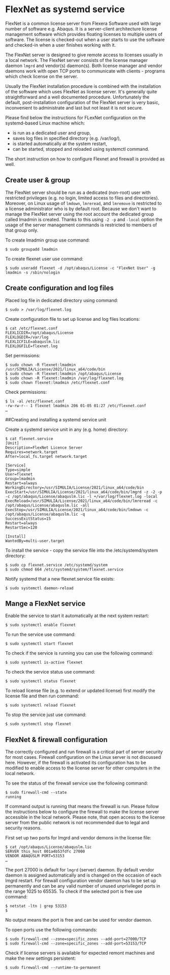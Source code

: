 # FlexNet as systemd service

FlexNet is a common license server from Flexera Software used with large number of software e.g. Abaqus. It is a server-client architecture license management software which provides floating licenses to multiple users of software. The license is checked-out when a user starts to use the software and checked-in when a user finishes working with it.

The FlexNet server is designed to give remote access to licenses usually in a local network. The FlexNet server consists of the license manager daemon `lmgrd` and vendor(s) daemon(s). Both license manager and vendor daemons work with open TCP ports to communicate with clients - programs which check license on the server.

Usually the FlexNet installation procedure is combined with the installation of the software which uses FlexNet as license server. It's generally quite straightforward and a well documented procedure. Unfortunately the default, post-installation configuration of the FlexNet server is very basic, inconvenient to administrate and last but not least it is not secure.

Please find below the instructions for FLexNet configuration on the systemd-based Linux machine which:
- is run as a dedicated user and group,
- saves log files in specified directory (e.g. /var/log/),
- is started automatically at the system restart,
- can be started, stopped and reloaded using systemctl command.

The short instruction on how to configure Flexnet and firewall is provided as well.

## Create user & group

The FlexNet server should be run as a dedicated (non-root) user with restricted privileges (e.g. no login, limited access to files and directories). Moreover, on Linux usage of `lmdown`, `lmreread`, and `lmremove` is restricted to a license administrator who is by default root. Because we don't want to manage the FlexNet server using the root account the dedicated group called lmadmin is created. Thanks to this using `-2 -p` and `-local` option the usage of the server management commands is restricted to members of that group only.

To create lmadmin group use command:
```
$ sudo groupadd lmadmin
```
To create flexnet user use command:
```
$ sudo useradd flexnet -d /opt/abaqus/License -c "FlexNet User" -g lmadmin -s /sbin/nologin
```
## Create configuration and log files

Placed log file in dedicated directory using command:
```
$ sudo > /var/log/flexnet.log
```
Create configuration file to set up license and log files locations:
```
$ cat /etc/flexnet.conf
FLEXLICDIR=/opt/abaqus/License
FLEXLOGDIR=/var/log
FLEXLICFILE=abaquslm.lic
FLEXLOGFILE=flexnet.log
```
Set permissions:
```
$ sudo chown -R flexnet:lmadmin /usr/SIMULIA/License/2021/linux_a64/code/bin
$ sudo chown -R flexnet:lmadmin /opt/abaqus/License
$ sudo chown -R flexnet:lmadmin /var/log/flexnet.log
$ sudo chown flexnet:lmadmin /etc/flexnet.conf
```
Check permissions:
```
$ ls -al /etc/flexnet.conf
-rw-rw-r-- 1 flexnet lmadmin 206 01-05 01:27 /etc/flexnet.conf
…
```
##Creating and installing a systemd service unit

Create a systemd service unit in any (e.g. home) directory:
```
$ cat flexnet.service
[Unit]
Description=FlexNet Licence Server
Requires=network.target
After=local_fs.target network.target

[Service]
Type=simple
User=flexnet
Group=lmadmin
Restart=always
WorkingDirectory=/usr/SIMULIA/License/2021/linux_a64/code/bin
ExecStart=/usr/SIMULIA/License/2021/linux_a64/code/bin/lmgrd -z -2 -p -c /opt/abaqus/License/abaquslm.lic -l +/var/log/flexnet.log -local
ExecReload=/usr/SIMULIA/License/2021/linux_a64/code/bin/lmreread -c /opt/abaqus/License/abaquslm.lic -all
ExecStop=/usr/SIMULIA/License/2021/linux_a64/code/bin/lmdown -c /opt/abaqus/License/abaquslm.lic -q
SuccessExitStatus=15
Restart=always
RestartSec=120

[Install]
WantedBy=multi-user.target
```
To install the service - copy the service file into the /etc/systemd/system directory:
```
$ sudo cp flexnet.service /etc/systemd/system
$ sudo chmod 664 /etc/systemd/system/flexnet.service
```
Notify systemd that a new flexnet.service file exists: 
```
$ sudo systemctl daemon-reload
```
## Mange a FlexNet service

Enable the service to start it automatically at the next system restart:
```
$ sudo systemctl enable flexnet
```
To run the service use command:
```
$ sudo systemctl start flexnet
```
To check if the service is running you can use the following command:
```
$ sudo systemctl is-active flexnet
```
To check the service status use command:
```
$ sudo systemctl status flexnet
```
To reload license file (e.g. to extend or updated license) first modify the license file and then run command:
```
$ sudo systemctl reload flexnet
```
To stop the service just use command:
```
$ sudo systemctl stop flexnet
```
## FlexNet & firewall configuration

The correctly configured and run firewall  is a critical part of server security for most cases. Firewall configuration on the Linux server  is not discussed here. However, if the firewall is activated its configuration has to be modified to enable access to the license server for other computers in the local network.

To see the status of the firewall service use the following command:
```
$ sudo firewall-cmd --state
running
```
If command output is running that means the firewall is run. Please follow the instructions below to configure the firewall to make the license server accessible in the local network. Please note, that open access to the license server from the public network is not recommended due to legal and security reasons.

First set up two ports for lmgrd and vendor demons in the license file:
```
$ cat /opt/abaqus/License/abaquslm.lic
SERVER this_host 001a4b53fdfc 27000
VENDOR ABAQUSLM PORT=53153
…
```
The port 27000 is default for `lmgrd` (server) daemon. By default vendor daemon is assigned automatically and is changed on the occasion of each lmgrd restart. For firewall configuration vendor daemon has to be set up permanently and can be any valid number of unused unprivileged ports in the range 1025 to 65535. To check if the selected port is free use command:
```
$ netstat -ltn | grep 53153
$
```
No output means the port is free and can be used for vendor daemon.

To open ports use the following commands:
```
$ sudo firewall-cmd --zone=specific_zones --add-port=27000/TCP
$ sudo firewall-cmd --zone=specific_zones --add-port=53153/TCP
```
Check if license servers is available for expected remont machines and make the new settings persistent:
```
$ sudo firewall-cmd --runtime-to-permanent
```

